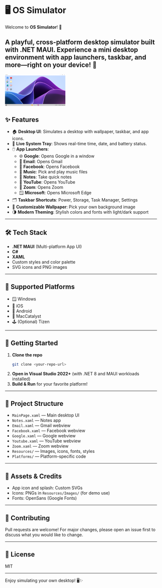 # 🖥️ OS Simulator
  
Welcome to **OS Simulator**! 🚀
  
A playful, cross-platform desktop simulator built with .NET MAUI. Experience a mini desktop environment with app launchers, taskbar, and more—right on your device! 🎉
---
<img src="Simulator/Resources/Images/ossimulator.png" alt="Dashboard" width="200"/>

## ✨ Features

- 🏠 **Desktop UI**: Simulates a desktop with wallpaper, taskbar, and app icons.
- 📅 **Live System Tray**: Shows real-time time, date, and battery status.
- 🖱️ **App Launchers**:
  - 🌐 **Google**: Opens Google in a window
  - 📧 **Email**: Opens Gmail
  - 📘 **Facebook**: Opens Facebook
  - 🎵 **Music**: Pick and play music files
  - 📝 **Notes**: Take quick notes
  - 🎥 **YouTube**: Opens YouTube
  - 💬 **Zoom**: Opens Zoom
  - 🪟 **Microsoft**: Opens Microsoft Edge
- 🗂️ **Taskbar Shortcuts**: Power, Storage, Task Manager, Settings
- 🎨 **Customizable Wallpaper**: Pick your own background image
- 🌗 **Modern Theming**: Stylish colors and fonts with light/dark support

---

## 🛠️ Tech Stack

- **.NET MAUI** (Multi-platform App UI)
- **C#**
- **XAML**
- Custom styles and color palette
- SVG icons and PNG images

---

## 📱 Supported Platforms

- 🪟 Windows
- 🍏 iOS
- 🤖 Android
- 🍎 MacCatalyst
- 🕹️ (Optional) Tizen

---

## 🚀 Getting Started

1. **Clone the repo**
   ```bash
   git clone <your-repo-url>
   ```
2. **Open in Visual Studio 2022+** (with .NET 8 and MAUI workloads installed)
3. **Build & Run** for your favorite platform!

---

## 📂 Project Structure

- `MainPage.xaml` — Main desktop UI
- `Notes.xaml` — Notes app
- `Email.xaml` — Gmail webview
- `Facebook.xaml` — Facebook webview
- `Google.xaml` — Google webview
- `Youtube.xaml` — YouTube webview
- `Zoom.xaml` — Zoom webview
- `Resources/` — Images, icons, fonts, styles
- `Platforms/` — Platform-specific code

---

## 🎨 Assets & Credits

- App icon and splash: Custom SVGs
- Icons: PNGs in `Resources/Images/` (for demo use)
- Fonts: OpenSans (Google Fonts)

---

## 🤝 Contributing

Pull requests are welcome! For major changes, please open an issue first to discuss what you would like to change.

---

## 📜 License

MIT

---

Enjoy simulating your own desktop! 🖥️✨ 